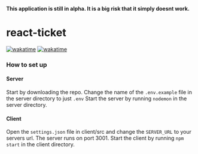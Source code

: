 **This application is still in alpha. It is a big risk that it simply doesnt work.**
# react-ticket

[![wakatime](https://wakatime.com/badge/user/fcf09b34-3e52-435a-8e43-d39b7209274c/project/769231f3-a869-4b0d-89d5-11e9308a81e1.svg)](https://wakatime.com/badge/user/fcf09b34-3e52-435a-8e43-d39b7209274c/project/769231f3-a869-4b0d-89d5-11e9308a81e1)
[![wakatime](https://wakatime.com/badge/user/fcf09b34-3e52-435a-8e43-d39b7209274c/project/d69a46ee-2ccf-4115-a998-c12863a7d7ac.svg)](https://wakatime.com/badge/user/fcf09b34-3e52-435a-8e43-d39b7209274c/project/d69a46ee-2ccf-4115-a998-c12863a7d7ac)

### How to set up
#### Server
Start by downloading the repo.
Change the name of the `.env.example` file in the server directory to just `.env`
Start the server by running `nodemon` in the server directory.

#### Client
Open the `settings.json` file in client/src and change the `SERVER_URL` to your servers url. The server runs on port 3001.
Start the client by running `npm start` in the client directory.

